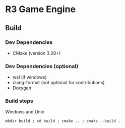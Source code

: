# R3 Game Engine

## Build

### Dev Dependencies

- CMake (version 3.20+)

### Dev Dependencies (optional)

- wsl (if windows)
- clang-format (not optional for contributions)
- Doxygen

### Build steps

Windows and Unix

```mkdir build ; cd build ; cmake .. ; cmake --build .```
